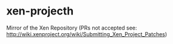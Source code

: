 # xen-projecth
Mirror of the Xen Repository (PRs not accepted see: http://wiki.xenproject.org/wiki/Submitting_Xen_Project_Patches)
